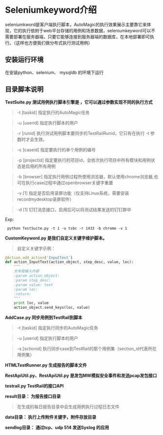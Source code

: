 # Seleniumkeyword介绍 #

seleniumkword是客户端执行脚本，AutoMagic的执行效果展示主要靠它来体现，它的执行依附于web平台存储的用例和场景数据，seleniumkeyword可以不需要部署在服务器端，只要它能够连接到服务器端的数据库，在本地部署即可执行。（这样也方便我们做分布式执行测试用例）

## 安装运行环境 ##

在安装python、selenium、 mysqldb 的环境下运行

## 目录脚本说明 ##

**TestSuite.py  测试用例执行脚本引擎是 ，它可以通过参数实现不同的执行方式**

>-t  [taskid]    指定执行的AutoMagic任务

>-u  [userid]    指定执行脚本的用户

>-r  [runid]     执行测试用例脚本要同步的TestRailRunid，它只有在执行 -t 参数时才会生效。

>-c  [caseid]    指定要执行的单个用例的编号

>-p  [projectid] 指定要执行的项目id，会依次执行项目中所有模块和用例状态是启用的所有用例

>-b  [browser]   指定执行用例过程所使用浏览器，默认使用chrome浏览器,也可在执行case过程中通过openbrowser关键字重置

>-v  [1] 指定是否启用录屏功能（仅支持Linux系统，需要安装recordmydesktop录屏软件）

>-d  [1] 钉钉消息接口，启用后可以将测试结果发送的钉钉群中

Exp:

``` python TestSuite.py -t 1 -u tsbc -r 1433 -b chrome -v 1```

**CustomKeyword.py  是我们自定义关键字维护脚本。**

>自定义关键字示例：
```python
@Action.add_action('InputText')
def action_InputText(action_object, step_desc, value, loc):
    """
    文本框输入内容
    :param action_object:
    :param step_desc:
    :param value: text
    :param loc:
    :return:
    """
    print loc, value
    action_object.send_keys(loc, value)
```

**AddCase.py 同步用例到TestRail到脚本**

>-t  [taskid]    指定执行同步的AutoMagic任务

>-u  [userid]    指定执行脚本的用户

>-s  [sctionid]     执行同步case到TestRail的那个用例集（section_id代表所在用例集）

**HTMLTestRunner.py 生成报告的脚本文件**

**RestApiUtil.py、RestApiUtil.py 是发包MW模拟安全事件和发送pcap发包接口**

**testrail.py TestRail的接口API**

**result目录： 为报告接口目录**
>在生成的每日报告目录中会生成用例执行过程日志文件

**data目录： 执行上传附件关键字，附件存放目录**

**sendlog目录： 通过tcp、udp 514 发送Syslog 的应用**

